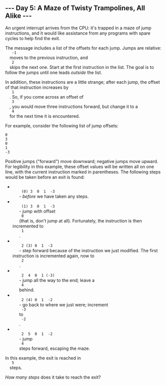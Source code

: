 <article class="day-desc">
 <h2>
  --- Day 5: A Maze of Twisty Trampolines, All Alike ---
 </h2>
 <p>
  An urgent
  <span title="Later, on its turn, it sends you a sorcery.">
   interrupt
  </span>
  arrives from the CPU: it's trapped in a maze of jump instructions, and it would like assistance from any programs with spare cycles to help find the exit.
 </p>
 <p>
  The message includes a list of the offsets for each jump. Jumps are relative:
  <code>
   -1
  </code>
  moves to the previous instruction, and
  <code>
   2
  </code>
  skips the next one. Start at the first instruction in the list. The goal is to follow the jumps until one leads
  <em>
   outside
  </em>
  the list.
 </p>
 <p>
  In addition, these instructions are a little strange; after each jump, the offset of that instruction increases by
  <code>
   1
  </code>
  . So, if you come across an offset of
  <code>
   3
  </code>
  , you would move three instructions forward, but change it to a
  <code>
   4
  </code>
  for the next time it is encountered.
 </p>
 <p>
  For example, consider the following list of jump offsets:
 </p>
 <pre><code>0
3
0
1
-3
</code></pre>
 <p>
  Positive jumps ("forward") move downward; negative jumps move upward. For legibility in this example, these offset values will be written all on one line, with the current instruction marked in parentheses. The following steps would be taken before an exit is found:
 </p>
 <ul>
  <li>
   <code>
    (0) 3  0  1  -3
   </code>
   -
   <em>
    before
   </em>
   we have taken any steps.
  </li>
  <li>
   <code>
    (1) 3  0  1  -3
   </code>
   - jump with offset
   <code>
    0
   </code>
   (that is, don't jump at all). Fortunately, the instruction is then incremented to
   <code>
    1
   </code>
   .
  </li>
  <li>
   <code>
    2 (3) 0  1  -3
   </code>
   - step forward because of the instruction we just modified. The first instruction is incremented again, now to
   <code>
    2
   </code>
   .
  </li>
  <li>
   <code>
    2  4  0  1 (-3)
   </code>
   - jump all the way to the end; leave a
   <code>
    4
   </code>
   behind.
  </li>
  <li>
   <code>
    2 (4) 0  1  -2
   </code>
   - go back to where we just were; increment
   <code>
    -3
   </code>
   to
   <code>
    -2
   </code>
   .
  </li>
  <li>
   <code>
    2  5  0  1  -2
   </code>
   - jump
   <code>
    4
   </code>
   steps forward, escaping the maze.
  </li>
 </ul>
 <p>
  In this example, the exit is reached in
  <code>
   5
  </code>
  steps.
 </p>
 <p>
  <em>
   How many steps
  </em>
  does it take to reach the exit?
 </p>
</article>
